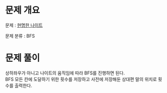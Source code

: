 # 문제 개요

문제 : [현명한 나이트](https://www.acmicpc.net/problem/18404)

문제 분류 : BFS

# 문제 풀이

상하좌우가 아니고 나이트의 움직임에 따라 BFS를 진행하면 된다.  
BFS 모든 칸에 도달하기 위한 횟수를 저장하고 사전에 저장해둔 상대편 말의 위치로 횟수를 출력한다.
